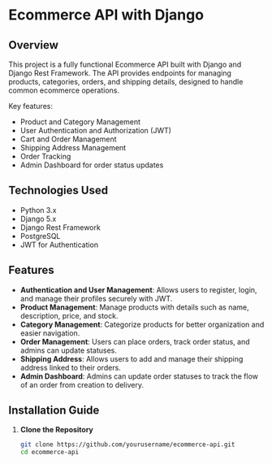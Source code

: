 # Ecommerce API with Django

## Overview

This project is a fully functional Ecommerce API built with Django and Django Rest Framework. The API provides endpoints for managing products, categories, orders, and shipping details, designed to handle common ecommerce operations.

Key features:
- Product and Category Management
- User Authentication and Authorization (JWT)
- Cart and Order Management
- Shipping Address Management
- Order Tracking
- Admin Dashboard for order status updates


## Technologies Used
- Python 3.x
- Django 5.x
- Django Rest Framework
- PostgreSQL
- JWT for Authentication

## Features
- **Authentication and User Management**: Allows users to register, login, and manage their profiles securely with JWT.
- **Product Management**: Manage products with details such as name, description, price, and stock.
- **Category Management**: Categorize products for better organization and easier navigation.
- **Order Management**: Users can place orders, track order status, and admins can update statuses.
- **Shipping Address**: Allows users to add and manage their shipping address linked to their orders.
- **Admin Dashboard**: Admins can update order statuses to track the flow of an order from creation to delivery.

## Installation Guide

1. **Clone the Repository**

   ```bash
   git clone https://github.com/yourusername/ecommerce-api.git
   cd ecommerce-api
